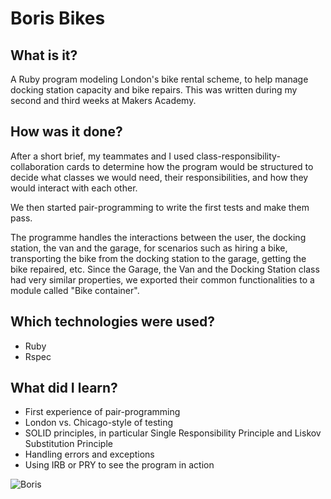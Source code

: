 Boris Bikes
======================

## What is it?
A Ruby program modeling London's bike rental scheme, to help manage docking station capacity and bike repairs. This was written during my second and third weeks at Makers Academy.

## How was it done?

After a short brief, my teammates and I used class-responsibility-collaboration cards to determine how the program would be structured to decide what classes we would need, their responsibilities, and how they would interact with each other.

We then started pair-programming to write the first tests and make them pass.

The programme handles the interactions between the user, the docking station, the van and the garage, for scenarios such as hiring a bike, transporting the bike from the docking station to the garage, getting the bike repaired, etc. Since the Garage, the Van and the Docking Station class had very similar properties, we exported their common functionalities to a module called "Bike container".

## Which technologies were used?

- Ruby
- Rspec

## What did I learn?
- First experience of pair-programming
- London vs. Chicago-style of testing
- SOLID principles, in particular Single Responsibility Principle and Liskov Substitution Principle
- Handling errors and exceptions
- Using IRB or PRY to see the program in action

![Boris](https://github.com/binaryberry/My_Boris_Bikes/blob/master/Public/Boris_and_Schwarzy.jpg)
